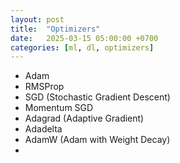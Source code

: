 ```yaml
---
layout: post
title:  "Optimizers"
date:   2025-03-15 05:00:00 +0700
categories: [ml, dl, optimizers]
---
```


* Adam
* RMSProp
* SGD (Stochastic Gradient Descent)
* Momentum SGD
* Adagrad (Adaptive Gradient)
* Adadelta
* AdamW (Adam with Weight Decay)
* 


